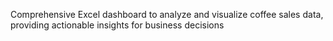 Comprehensive Excel dashboard to analyze and visualize coffee sales data, providing actionable insights for business decisions
